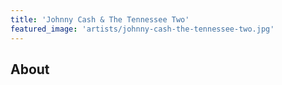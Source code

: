 ```yaml
---
title: 'Johnny Cash & The Tennessee Two'
featured_image: 'artists/johnny-cash-the-tennessee-two.jpg'
---
```


## About


